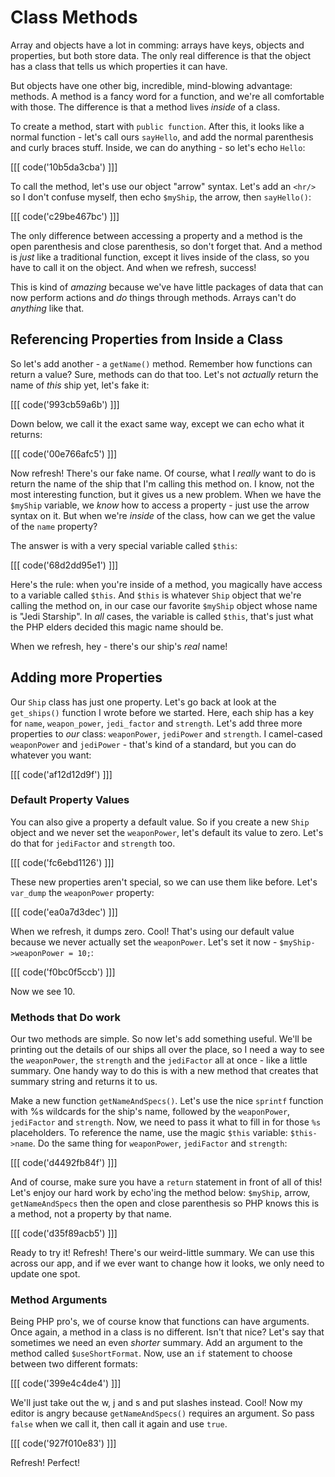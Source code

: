 # Class Methods

Array and objects have a lot in comming: arrays have keys, objects and properties,
but both store data. The only real difference is that the object has a class
that tells us which properties it can have.

But objects have one other big, incredible, mind-blowing advantage: methods.
A method is a fancy word for a function, and we're all comfortable with those.
The difference is that a method lives *inside* of a class.

To create a method, start with `public function`. After this, it looks like
a normal function - let's call ours `sayHello`, and add the normal parenthesis
and curly braces stuff. Inside, we can do anything - so let's echo `Hello`:

[[[ code('10b5da3cba') ]]]

To call the method, let's use our object "arrow" syntax. Let's add an `<hr/>`
so I don't confuse myself, then echo `$myShip`, the arrow, then `sayHello()`:

[[[ code('c29be467bc') ]]]

The only difference between accessing a property and a method is the open
parenthesis and close parenthesis, so don't forget that. And a method is
*just* like a traditional function, except it lives inside of the class,
so you have to call it on the object. And when we refresh, success!

This is kind of *amazing* because we've have little packages of data that
can now perform actions and *do* things through methods. Arrays can't do
*anything* like that.

## Referencing Properties from Inside a Class

So let's add another - a `getName()` method. Remember how functions can return
a value? Sure, methods can do that too. Let's not *actually* return the name
of *this* ship yet, let's fake it:

[[[ code('993cb59a6b') ]]]

Down below, we call it the exact same way, except we can echo what it returns:

[[[ code('00e766afc5') ]]]

Now refresh! There's our fake name. Of course, what I *really* want to do
is return the name of the ship that I'm calling this method on. I know, not
the most interesting function, but it gives us a new problem. When we have
the `$myShip` variable, we *know* how to access a property - just use the
arrow syntax on it. But when we're *inside* of the class, how can we get
the value of the `name` property?

The answer is with a very special variable called `$this`:

[[[ code('68d2dd95e1') ]]]

Here's the rule: when you're inside of a method, you magically have access
to a variable called `$this`. And `$this` is whatever `Ship` object that
we're calling the method on, in our case our favorite `$myShip` object whose
name is "Jedi Starship". In *all* cases, the variable is called `$this`,
that's just what the PHP elders decided this magic name should be.

When we refresh, hey - there's our ship's *real* name!

## Adding more Properties

Our `Ship` class has just one property. Let's go back at look at the `get_ships()`
function I wrote before we started. Here, each ship has a key for `name`,
`weapon_power`, `jedi_factor` and `strength`. Let's add three more properties
to *our* class: `weaponPower`, `jediPower` and `strength`. I camel-cased
`weaponPower` and `jediPower` - that's kind of a standard, but you can do
whatever you want:

[[[ code('af12d12d9f') ]]]

### Default Property Values

You can also give a property a default value. So if you create a new `Ship`
object and we never set the `weaponPower`, let's default its value to zero.
Let's do that for `jediFactor` and `strength` too.

[[[ code('fc6ebd1126') ]]]

These new properties aren't special, so we can use them like before. Let's
`var_dump` the `weaponPower` property:

[[[ code('ea0a7d3dec') ]]]

When we refresh, it dumps zero. Cool! That's using our default value because
we never actually set the `weaponPower`. Let's set it now - `$myShip->weaponPower = 10;`:

[[[ code('f0bc0f5ccb') ]]]

Now we see 10.

### Methods that Do work

Our two methods are simple. So now let's add something useful. We'll be printing
out the details of our ships all over the place, so I need a way to see the
`weaponPower`, the `strength` and the `jediFactor` all at once - like a little
summary. One handy way to do this is with a new method that creates that
summary string and returns it to us.

Make a new function `getNameAndSpecs()`. Let's use the nice `sprintf` function
with %s wildcards for the ship's name, followed by the `weaponPower`, `jediFactor`
and `strength`. Now, we need to pass it what to fill in for those `%s` placeholders.
To reference the name, use the magic `$this` variable: `$this->name`. Do
the same thing for `weaponPower`, `jediFactor` and `strength`:

[[[ code('d4492fb84f') ]]]

And of course, make sure you have a `return` statement in front of all of
this! Let's enjoy our hard work by echo'ing the method below: `$myShip`,
arrow, `getNameAndSpecs` then the open and close parenthesis so PHP knows
this is a method, not a property by that name.

[[[ code('d35f89acb5') ]]]

Ready to try it! Refresh! There's our weird-little summary. We can use this
across our app, and if we ever want to change how it looks, we only need
to update one spot.

### Method Arguments

Being PHP pro's, we of course know that functions can have arguments. Once
again, a method in a class is no different. Isn't that nice? Let's say that
sometimes we need an even *shorter* summary. Add an argument to the method
called `$useShortFormat`. Now, use an `if` statement to choose between two
different formats:

[[[ code('399e4c4de4') ]]]

We'll just take out the w, j and s and put slashes instead. Cool! Now my
editor is angry because `getNameAndSpecs()` requires an argument. So pass
`false` when we call it, then call it again and use `true`.

[[[ code('927f010e83') ]]]

Refresh! Perfect!
